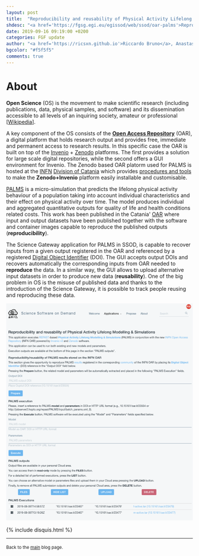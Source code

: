 ```yaml
---
layout: post
title:  "Reproducibility and reusability of Physical Activity Lifelong Modelling & Simulations (PALMS) in OpenScience"
shdesc: "<a href='https://fgsg.egi.eu/egissod/web/ssod/oar-palms'>Reproducibility and reusability of Physical Activity Lifelong Modelling & Simulations</a>, it the first appplication belonging to the <b>FAIR Science Examples</b> in the <a href='https://fgsg.egi.eu/egissod/web/ssod/'>SSOD portal</a>. The term: <a href='https://www.force11.org/group/fairgroup/fairprinciples'>FAIR</a> is related to the way data can be: findable, accessible, interoperable and reusable. In this specific case applied in the context of the Open Science."
date: 2019-09-16 09:19:00 +0200
categories: FGF update
author: "<a href='https://ricsxn.github.io'>Riccardo Bruno</a>, Anastasia Anagnostou"
bgcolor: "#f5f5f5"
comments: true
---
```


# About
**Open Science** (OS) is the movement to make scientific research (including publications, data, physical samples, and software) and its dissemination accessible to all levels of an inquiring society, amateur or professional \[[Wikipedia][OSCI]\].

A key component of the OS consists of the **[Open Access Repository][OAR]** (OAR), a digital platform that holds research output and provides free, immediate and permanent access to research results. In this specific case the OAR is built on top of the [Invenio](https://invenio-software.org]) + [Zenodo](https://en.wikipedia.org/wiki/Zenodo) platforms. The first provides a solution for large scale digital repositories, while the second offers a GUI environment for Invenio. The Zenodo based OAR platorm used for PALMS is hosted at the [INFN][INFN] [Division of Catania][INFNCT] which provides [procedures and tools][OSCT] to make the **Zenodo+Invenio** platform easily installable and customisable.

[PALMS][PALMS] is a micro-simulation that predicts the lifelong physical activity behaviour of a population taking into account individual characteristics and their effect on physical activity over time. The model produces individual and aggregated quantitative outputs for quality of life and health conditions related costs. This work has been published in the Catania' [OAR][OARPALMS] where input and output datasets have been published together with the software and container images capable to reproduce the published outputs (**reproducibility**).

The Science Gateway application for PALMS in SSOD, is capable to recover inputs from a given output registered in the OAR and referenced by a registered [Digital Object Identifier][DOI] (DOI). The GUI accepts output DOIs and recovers automatically the corresponding inputs from OAR needed to **reproduce** the data. In a similar way, the GUI allows to upload alternative input datasets in order to produce new data (**reusability**).
One of the big problem in OS is the misuse of published data and thanks to the introduction of the Science Gateway, it is possible to track people reusing and reproducing these data.

![FGSG](/images/palms.png)

{% include disquis.html %}
<hr>
<p><small>Back to the <a href="/blog/">main</a> blog page.</small></p>


[OAR]: https://en.wikipedia.org/wiki/Open_science
[OSCI]: https://en.wikipedia.org/wiki/Open_science
[EGI]: https://www.egi.eu
[SSOD]: https://fgsg.egi.eu/egissod/web/ssod/
[FGF]: https://github.com/FutureGatewayFramework
[DOCKER]: https://www.docker.com
[FGSG]: https://fgsg.ct.infn.it
[EOSCHUB]: https://www.eosc-hub.eu
[INFN]: http://home.infn.it/it/
[INFNCT]: https://www.ct.infn.it/it/
[OSCT]: https://github.com/osct
[OARPALMS]: https://www.openaccessrepository.it/search?page=1&size=20&q=palms
[DOI]: https://www.doi.org
[PALMS]: https://fgsg.egi.eu/egissod/web/ssod/oar-palms